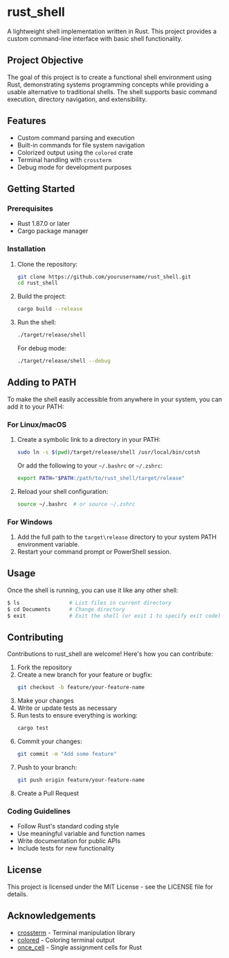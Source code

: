 # rust_shell

A lightweight shell implementation written in Rust. This project provides a custom command-line interface with basic shell functionality.

## Project Objective

The goal of this project is to create a functional shell environment using Rust, demonstrating systems programming concepts while providing a usable alternative to traditional shells. The shell supports basic command execution, directory navigation, and extensibility.

## Features

- Custom command parsing and execution
- Built-in commands for file system navigation
- Colorized output using the `colored` crate
- Terminal handling with `crossterm`
- Debug mode for development purposes

## Getting Started

### Prerequisites

- Rust 1.87.0 or later
- Cargo package manager

### Installation

1. Clone the repository:
   ```bash
   git clone https://github.com/yourusername/rust_shell.git
   cd rust_shell
   ```

2. Build the project:
   ```bash
   cargo build --release
   ```

3. Run the shell:
   ```bash
   ./target/release/shell
   ```

   For debug mode:
   ```bash
   ./target/release/shell --debug
   ```

## Adding to PATH

To make the shell easily accessible from anywhere in your system, you can add it to your PATH:

### For Linux/macOS

1. Create a symbolic link to a directory in your PATH:
   ```bash
   sudo ln -s $(pwd)/target/release/shell /usr/local/bin/cotsh
   ```

   Or add the following to your `~/.bashrc` or `~/.zshrc`:
   ```bash
   export PATH="$PATH:/path/to/rust_shell/target/release"
   ```

2. Reload your shell configuration:
   ```bash
   source ~/.bashrc  # or source ~/.zshrc
   ```

### For Windows

1. Add the full path to the `target\release` directory to your system PATH environment variable.
2. Restart your command prompt or PowerShell session.

## Usage

Once the shell is running, you can use it like any other shell:

```bash
$ ls                # List files in current directory
$ cd Documents      # Change directory
$ exit              # Exit the shell (or exit 1 to specify exit code)
```

## Contributing

Contributions to rust_shell are welcome! Here's how you can contribute:

1. Fork the repository
2. Create a new branch for your feature or bugfix:
   ```bash
   git checkout -b feature/your-feature-name
   ```
3. Make your changes
4. Write or update tests as necessary
5. Run tests to ensure everything is working:
   ```bash
   cargo test
   ```
6. Commit your changes:
   ```bash
   git commit -m "Add some feature"
   ```
7. Push to your branch:
   ```bash
   git push origin feature/your-feature-name
   ```
8. Create a Pull Request

### Coding Guidelines

- Follow Rust's standard coding style
- Use meaningful variable and function names
- Write documentation for public APIs
- Include tests for new functionality

## License

This project is licensed under the MIT License - see the LICENSE file for details.

## Acknowledgements

- [crossterm](https://github.com/crossterm-rs/crossterm) - Terminal manipulation library
- [colored](https://github.com/mackwic/colored) - Coloring terminal output
- [once_cell](https://github.com/matklad/once_cell) - Single assignment cells for Rust
